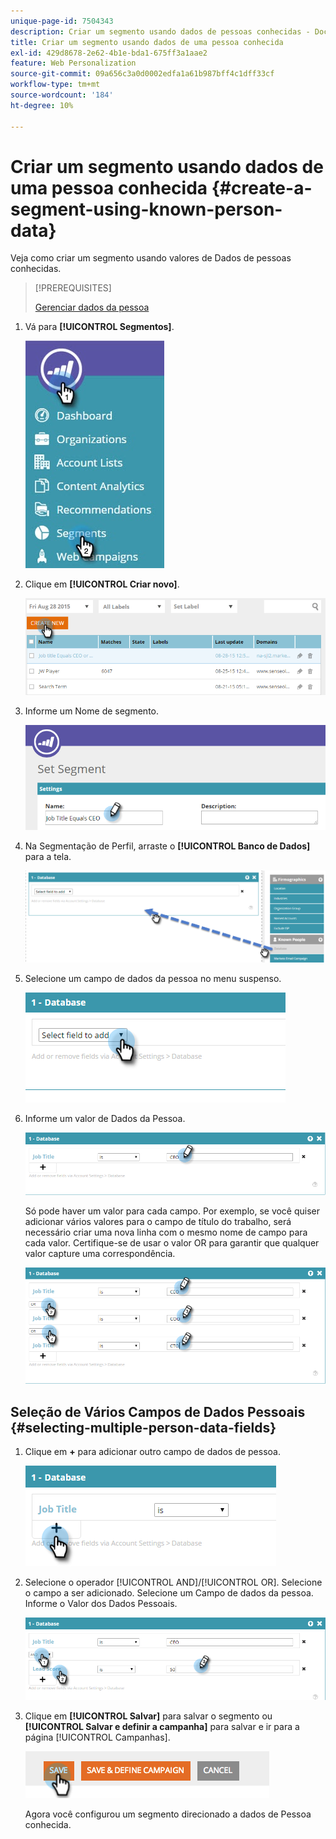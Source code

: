 ```yaml
---
unique-page-id: 7504343
description: Criar um segmento usando dados de pessoas conhecidas - Documentação do Marketo - Documentação do produto
title: Criar um segmento usando dados de uma pessoa conhecida
exl-id: 429d8678-2e62-4b1e-bda1-675ff3a1aae2
feature: Web Personalization
source-git-commit: 09a656c3a0d0002edfa1a61b987bff4c1dff33cf
workflow-type: tm+mt
source-wordcount: '184'
ht-degree: 10%

---
```


# Criar um segmento usando dados de uma pessoa conhecida {#create-a-segment-using-known-person-data}

Veja como criar um segmento usando valores de Dados de pessoas conhecidas.

>[!PREREQUISITES]
>
>[Gerenciar dados da pessoa](/help/marketo/product-docs/web-personalization/using-web-segments/manage-person-data.md)

1. Vá para **[!UICONTROL Segmentos]**.

   ![](assets/new-dropdown-segments-hand-2.jpg)

1. Clique em **[!UICONTROL Criar novo]**.

   ![](assets/image2015-8-28-13-3a19-3a59.png)

1. Informe um Nome de segmento.

   ![](assets/image2015-8-28-13-3a2-3a59.png)

1. Na Segmentação de Perfil, arraste o **[!UICONTROL Banco de Dados]** para a tela.

   ![](assets/four-1.png)

1. Selecione um campo de dados da pessoa no menu suspenso.

   ![](assets/five-1.png)

1. Informe um valor de Dados da Pessoa.

   ![](assets/six.png)

   Só pode haver um valor para cada campo. Por exemplo, se você quiser adicionar vários valores para o campo de título do trabalho, será necessário criar uma nova linha com o mesmo nome de campo para cada valor. Certifique-se de usar o valor OR para garantir que qualquer valor capture uma correspondência.

   ![](assets/seven-1.png)

## Seleção de Vários Campos de Dados Pessoais {#selecting-multiple-person-data-fields}

1. Clique em **+** para adicionar outro campo de dados de pessoa.

   ![](assets/eight.png)

1. Selecione o operador [!UICONTROL AND]/[!UICONTROL OR]. Selecione o campo a ser adicionado. Selecione um Campo de dados da pessoa. Informe o Valor dos Dados Pessoais.

   ![](assets/nine.png)

1. Clique em **[!UICONTROL Salvar]** para salvar o segmento ou **[!UICONTROL Salvar e definir a campanha]** para salvar e ir para a página [!UICONTROL Campanhas].

   ![](assets/image2014-11-19-19-3a48-3a20-1.png)

   Agora você configurou um segmento direcionado a dados de Pessoa conhecida.
